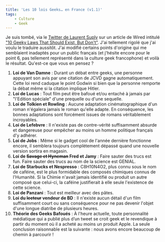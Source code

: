 ```yaml
---
title: 'Les 10 lois Geeks… en France (v1.1)'
tags:
    - Culture
    - Geek
---
```


Je suis tombé, via le [Twitter de Laurent Suply](https://twitter.com/lsuply) sur
un article de Wired intitulé
["10 Geeky Laws That Should Exist, But Don't"](http://web.archive.org/web/20131102064716///www.wired.com:80/geekdad/2009/11/10-geeky-laws-that-should-exist-but-dont/).
J'ai tellement rigolé que j'ai voulu le traduire aussitôt. J'ai modifié certains
points d'origine qui me semblaient inadaptés pour un public français (et
j'hésite encore pour le point 6, pas tellement représenté dans la culture geek
francophone) et voilà le résultat. Qu'est-ce que vous en pensez ?

1.  **Loi de Van Damne** : Durant un débat entre geeks, une personne appuyant
    son avis par une citation de JCVD gagne automatiquement. Cette loi rend
    caduque le point Godwin si bien que la personne remporte la débat même si la
    citation implique Hitler.
2.  **Loi de Lucas** : Tout film peut être bafoué et/ou entaché à jamais par
    "l'Edition spéciale" d'une prequelle ou d'une sequelle.
3.  **Loi de Tolkien et Rowling** : Aucune adaptation cinématographique d'un
    roman n'égalera jamais le roman qu'elle adapte. En conséquence, les bonnes
    adaptations sont forcément issues de romans véritablement incroyables.
4.  **Loi de Lefebvre** : Il n'existe pas de contre-vérité suffisamment absurde
    et dangereuse pour empêcher au moins un homme politique français d'y
    adhérer.
5.  **Loi de Jobs** : Même si le gadget cool de l'année dernière fonctionne
    encore, il semblera toujours complètement dépassé quand une nouvelle version
    sortira en magasin.
6.  **Loi de <del datetime="2009-11-13T06:04:29">Savage et Hyneman</del> Fred et
    Jamy** : Faire sauter des trucs est fun. Faire sauter des trucs au nom de la
    science est GENIAL.
7.  **Loi de Starbucks et Nespresso** : C8H10N4O2, plus connu sous le nom de
    caféine, est le plus formidable des composés chimiques connus de l'Humanité.
    Si la Chimie n'avait jamais identifié ou produit un autre composé que
    celui-ci, la caféine justifierait à elle seule l'existence de cette science.
8.  **Loi de Panzani** : Tout est meilleur avec des pâtes.
9.  **Loi du <del datetime="2009-11-13T06:04:29">lecteur</del> vendeur de BD** :
    Il n'existe aucun détail d'un film suffisamment court ou sans conséquence
    pour ne pas devenir l'objet d'une longue diatribe de plusieurs heures.
10. **Théorie des Geeks Bafoués** : À l'heure actuelle, toute personnalité
    médiatique qui a publié plus d’un tweet se croit geek et le revendique à
    partir du moment où il a acheté au moins un produit Apple. La seule
    conclusion raisonnable est la suivante : nous avons encore beaucoup de
    chemin à parcourir !
